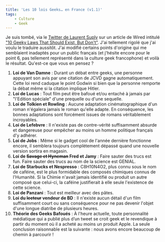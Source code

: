 ```yaml
---
title: 'Les 10 lois Geeks… en France (v1.1)'
tags:
    - Culture
    - Geek
---
```


Je suis tombé, via le [Twitter de Laurent Suply](https://twitter.com/lsuply) sur
un article de Wired intitulé
["10 Geeky Laws That Should Exist, But Don't"](http://web.archive.org/web/20131102064716///www.wired.com:80/geekdad/2009/11/10-geeky-laws-that-should-exist-but-dont/).
J'ai tellement rigolé que j'ai voulu le traduire aussitôt. J'ai modifié certains
points d'origine qui me semblaient inadaptés pour un public français (et
j'hésite encore pour le point 6, pas tellement représenté dans la culture geek
francophone) et voilà le résultat. Qu'est-ce que vous en pensez ?

1.  **Loi de Van Damne** : Durant un débat entre geeks, une personne appuyant
    son avis par une citation de JCVD gagne automatiquement. Cette loi rend
    caduque le point Godwin si bien que la personne remporte la débat même si la
    citation implique Hitler.
2.  **Loi de Lucas** : Tout film peut être bafoué et/ou entaché à jamais par
    "l'Edition spéciale" d'une prequelle ou d'une sequelle.
3.  **Loi de Tolkien et Rowling** : Aucune adaptation cinématographique d'un
    roman n'égalera jamais le roman qu'elle adapte. En conséquence, les bonnes
    adaptations sont forcément issues de romans véritablement incroyables.
4.  **Loi de Lefebvre** : Il n'existe pas de contre-vérité suffisamment absurde
    et dangereuse pour empêcher au moins un homme politique français d'y
    adhérer.
5.  **Loi de Jobs** : Même si le gadget cool de l'année dernière fonctionne
    encore, il semblera toujours complètement dépassé quand une nouvelle version
    sortira en magasin.
6.  **Loi de <del datetime="2009-11-13T06:04:29">Savage et Hyneman</del> Fred et
    Jamy** : Faire sauter des trucs est fun. Faire sauter des trucs au nom de la
    science est GENIAL.
7.  **Loi de Starbucks et Nespresso** : C8H10N4O2, plus connu sous le nom de
    caféine, est le plus formidable des composés chimiques connus de l'Humanité.
    Si la Chimie n'avait jamais identifié ou produit un autre composé que
    celui-ci, la caféine justifierait à elle seule l'existence de cette science.
8.  **Loi de Panzani** : Tout est meilleur avec des pâtes.
9.  **Loi du <del datetime="2009-11-13T06:04:29">lecteur</del> vendeur de BD** :
    Il n'existe aucun détail d'un film suffisamment court ou sans conséquence
    pour ne pas devenir l'objet d'une longue diatribe de plusieurs heures.
10. **Théorie des Geeks Bafoués** : À l'heure actuelle, toute personnalité
    médiatique qui a publié plus d’un tweet se croit geek et le revendique à
    partir du moment où il a acheté au moins un produit Apple. La seule
    conclusion raisonnable est la suivante : nous avons encore beaucoup de
    chemin à parcourir !
